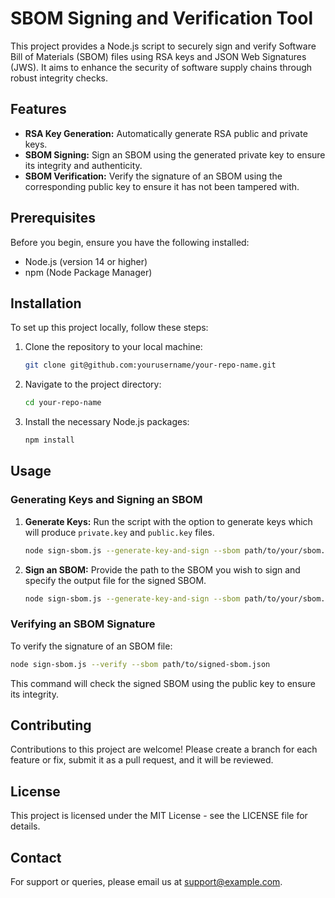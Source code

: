 
# SBOM Signing and Verification Tool

This project provides a Node.js script to securely sign and verify Software Bill of Materials (SBOM) files using RSA keys and JSON Web Signatures (JWS). It aims to enhance the security of software supply chains through robust integrity checks.

## Features

- **RSA Key Generation:** Automatically generate RSA public and private keys.
- **SBOM Signing:** Sign an SBOM using the generated private key to ensure its integrity and authenticity.
- **SBOM Verification:** Verify the signature of an SBOM using the corresponding public key to ensure it has not been tampered with.

## Prerequisites

Before you begin, ensure you have the following installed:
- Node.js (version 14 or higher)
- npm (Node Package Manager)

## Installation

To set up this project locally, follow these steps:

1. Clone the repository to your local machine:
   ```bash
   git clone git@github.com:yourusername/your-repo-name.git
   ```
2. Navigate to the project directory:
   ```bash
   cd your-repo-name
   ```
3. Install the necessary Node.js packages:
   ```bash
   npm install
   ```

## Usage

### Generating Keys and Signing an SBOM

1. **Generate Keys:**
   Run the script with the option to generate keys which will produce `private.key` and `public.key` files.
   ```bash
   node sign-sbom.js --generate-key-and-sign --sbom path/to/your/sbom.json --output path/to/output/signed-sbom.json
   ```

2. **Sign an SBOM:**
   Provide the path to the SBOM you wish to sign and specify the output file for the signed SBOM.
   ```bash
   node sign-sbom.js --generate-key-and-sign --sbom path/to/your/sbom.json --output path/to/output/signed-sbom.json
   ```

### Verifying an SBOM Signature

To verify the signature of an SBOM file:
```bash
node sign-sbom.js --verify --sbom path/to/signed-sbom.json
```

This command will check the signed SBOM using the public key to ensure its integrity.

## Contributing

Contributions to this project are welcome! Please create a branch for each feature or fix, submit it as a pull request, and it will be reviewed.

## License

This project is licensed under the MIT License - see the LICENSE file for details.

## Contact

For support or queries, please email us at support@example.com.
